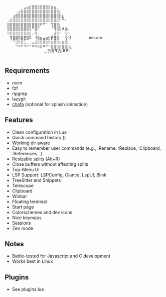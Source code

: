                                   ⠀⠀⠀
                                 ⠀⠀⠀
     ⠀⠀⠀⠀⠀⠀⣠⣴⣾⣿⣿⣿⣿⣿⣿⣿⣶⣦⡀⠀⠀⠀⠀⠀⠀⠀⠀⠀⠀⠀⠀
     ⠀⠀⠀⢀⣴⣿⣿⣿⣿⣿⣿⣿⣿⣿⣿⣿⣿⣿⣿⣆⠀⠀⠀⠀⠀⠀⠀⠀⠀⠀⠀
     ⠀⠀⣰⣿⣿⣿⣿⣿⣿⣿⣿⣿⣿⣿⣿⣿⣿⣿⣿⣿⣆⠀⠀⠀⠀⠀⠀⠀⠀⠀⠀
     ⢠⣾⣿⣿⣿⣿⣿⣿⣿⣿⣿⣿⣿⣿⣿⣿⣿⣿⣿⠟⠛⠆⠀⠀⠀⠀⠀⠀⠀⠀⠀
     ⣿⣿⣿⣿⣿⣿⣿⣿⣿⣿⣿⣿⠟⠋⠁⠀⢹⣿⣿⡆⠀⠀⠀⠀⠀⠀⠀⠀⠀⠀⠀
     ⣿⣿⣿⣿⣿⣿⣿⣿⢽⠋⣿⠏⠀⠀⠀⠀⠈⢻⣿⣿⠾⣾⡆⠀⠀⠀⠀⠀⠀⠀⠀
     ⠻⣿⣿⣿⣿⣿⣿⣿⣯⠄⢿⡆⠀⠀⠀⠀⢀⣾⣿⠃⠀⣱⠟⡀⠀⠀⠀⠀⠀⠀⠀
     ⠀⢻⣿⣿⢿⣿⣟⣿⠽⠀⠸⣿⣶⣤⣶⣗⡿⣻⣿⠀⠀⢪⢚⠇⠀⠀⠀⠀⠀⠀neovim
     ⠀⠈⠙⣺⢿⣿⣃⡀⢀⣠⣼⣿⣿⣿⣷⣿⣶⣿⣿⣦⣶⣿⣇⠀⠀⠀⠀⠀⠀⠀⠀
     ⠀⠀⠀⠉⠛⠋⠙⠋⠉⠛⠛⠿⠿⠛⠋⠑⣿⣿⣿⣿⣿⣿⣿⣆⠀⠀⠀⠀⠀⠀⠀
              ⠀⠀⠀⠀⠀⠀⢀⢘⢿⢿⠻⡝⣮⠿⠟⠂⠀⠀⠀⠀⠀⠀
                                 ⠀⠀⠀

## Requirements
* nvim
* fzf
* ripgrep
* lazygit
* [chafa](https://github.com/hpjansson/chafa) (optional for splash animation)

## Features
* Clean configuration in Lua
* Quick command history (<SPACE>)
* Working dir aware
* Easy to remember user commands (e.g., :Rename, :Replace, :Clipboard, :References...)
* Resizable splits (Alt+R)
* Close buffers without affecting splits
* Top-Menu UI
* LSP Support: LSPConfig, Glance, LspUI, Blink
* TreeSitter and Snippets
* Telescope
* Clipboard
* Winbar
* Floating terminal
* Start page
* Colorschemes and dev icons
* Nice keymaps
* Sessions
* Zen mode

## Notes
* Battle-tested for Javascript and C development
* Works best in Linux

## Plugins
* See plugins.lua

